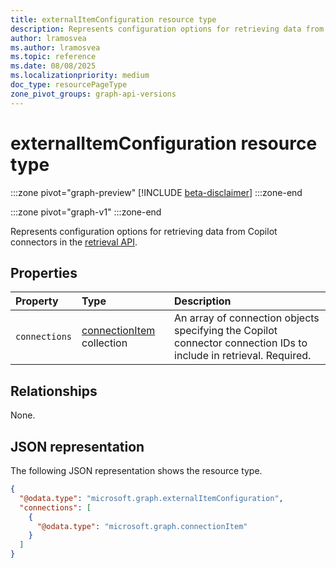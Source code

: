 ```yaml
---
title: externalItemConfiguration resource type
description: Represents configuration options for retrieving data from Copilot connectors in the retrieval API.
author: lramosvea
ms.author: lramosvea
ms.topic: reference
ms.date: 08/08/2025
ms.localizationpriority: medium
doc_type: resourcePageType
zone_pivot_groups: graph-api-versions
---
```


# externalItemConfiguration resource type

:::zone pivot="graph-preview"
[!INCLUDE [beta-disclaimer](../../../includes/beta-disclaimer.md)]
:::zone-end

:::zone pivot="graph-v1"
:::zone-end

Represents configuration options for retrieving data from Copilot connectors in the [retrieval API](../copilotroot-retrieval.md).

## Properties

| Property      | Type                                           | Description                                                                                                       |
|:--------------|:-----------------------------------------------|:------------------------------------------------------------------------------------------------------------------|
| `connections` | [connectionItem](connectionitem.md) collection | An array of connection objects specifying the Copilot connector connection IDs to include in retrieval. Required. |

## Relationships

None.

## JSON representation

The following JSON representation shows the resource type.

```json
{
  "@odata.type": "microsoft.graph.externalItemConfiguration",
  "connections": [
    {
      "@odata.type": "microsoft.graph.connectionItem"
    }
  ]
}
```
